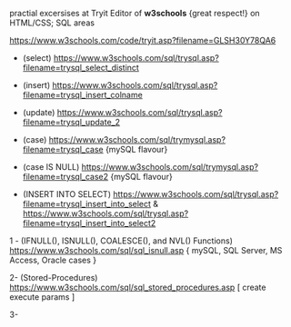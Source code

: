 practial excersises at Tryit Editor of **w3schools** {great respect!} on HTML/CSS; SQL areas 

  https://www.w3schools.com/code/tryit.asp?filename=GLSH30Y78QA6

- (select) https://www.w3schools.com/sql/trysql.asp?filename=trysql_select_distinct
- (insert) https://www.w3schools.com/sql/trysql.asp?filename=trysql_insert_colname
- (update) https://www.w3schools.com/sql/trysql.asp?filename=trysql_update_2


- (case) https://www.w3schools.com/sql/trymysql.asp?filename=trysql_case {mySQL flavour}
- (case IS NULL) https://www.w3schools.com/sql/trymysql.asp?filename=trysql_case2 {mySQL flavour}

- (INSERT INTO SELECT)  https://www.w3schools.com/sql/trysql.asp?filename=trysql_insert_into_select  &  https://www.w3schools.com/sql/trysql.asp?filename=trysql_insert_into_select2 

1 - (IFNULL(), ISNULL(), COALESCE(), and NVL() Functions) https://www.w3schools.com/sql/sql_isnull.asp { mySQL, SQL Server, MS Access, Oracle cases }

2- (Stored-Procedures) https://www.w3schools.com/sql/sql_stored_procedures.asp [ create execute params ]

3- 
